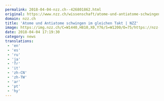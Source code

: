 ```yaml
---
permalink: 2018-04-04-nzz.ch--426801862.html
original: https://www.nzz.ch/wissenschaft/atome-und-antiatome-schwingen-im-gleichen-takt-ld.1374313
domain: nzz.ch
title: 'Atome und Antiatome schwingen im gleichen Takt | NZZ'
image: https://img.nzz.ch/C=W1440,H810,X0,Y76/S=W1200/O=75/https://nzz-img.s3.amazonaws.com/2018/4/4/59dc95c2-5d80-4717-85e3-690c26da02f4.jpeg
date: 2018-04-04 17:19:30
category: news
translations: 
 - 'en'
 - 'es'
 - 'ru'
 - 'ja'
 - 'fr'
 - 'it'
 - 'zh-CN'
 - 'zh-TW'
 - 'ar'
 - 'pt'
 - 'hy'
---
```


